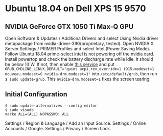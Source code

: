 # Ubuntu 18.04 on Dell XPS 15 9570

## NVIDIA GeForce GTX 1050 Ti Max-Q GPU

Open Software & Updates / Additiona Drivers and select Using Nvidia driver metapackage from nvidia-driver-390(proprietary, tested).
Open NVIDIA X Server Settings / PRIMER Profiles and select Intel (Power Saving Mode).
Follow [Ubuntu 18.04 prime-select intel is not powering off the nvidia card](https://github.com/stockmind/dell-xps-9560-ubuntu-respin/issues/8). Install powertop and check the battery discharge rate while idle, it should be below 10 W. If not, then enable [this service](https://github.com/stockmind/dell-xps-9560-ubuntu-respin/blob/master/services/gpuoff.service) and put `GRUB_CMDLINE_LINUX_DEFAULT="quiet acpi_rev_override=1 i915.modeset=1 nouveau.modeset=0 nvidia-drm.modeset=1"` into `/etc/default/grub`, then run `$ sudo update-grub`. This `nvidia-drm.modeset=1` fixes the screen tearing.

## Initial Configuration

    $ sudo update-alternatives --config editor
    $ sudo visudo
    marko ALL=(ALL) NOPASSWD: ALL

Settings / Region & Language / Add an Input Source.
Settings / Online Accounts / Google.
Settings / Privacy / Screen Lock.
